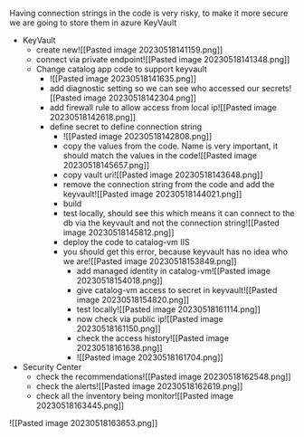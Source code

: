 Having connection strings in the code is very risky, to make it more secure we are going to store them in azure KeyVault
- KeyVault
	- create new![[Pasted image 20230518141159.png]]
	- connect via private endpoint![[Pasted image 20230518141348.png]]
	- Change catalog app code to support keyvault
		- ![[Pasted image 20230518141635.png]]
		- add diagnostic setting so we can see who accessed our secrets![[Pasted image 20230518142304.png]]
		- add firewall rule to allow access from local ip![[Pasted image 20230518142618.png]] 
		- define secret to define connection string
			- ![[Pasted image 20230518142808.png]]
			- copy the values from the code. Name is very important, it should match the values in the code![[Pasted image 20230518145657.png]]
			- copy vault uri![[Pasted image 20230518143648.png]]
			- remove the connection string from the code and add the keyvault![[Pasted image 20230518144021.png]]
			- build
			- test locally, should see this which means it can connect to the db via the keyvault and not the connection string![[Pasted image 20230518145812.png]]
			- deploy the code to catalog-vm IIS
			- you should get this error, because keyvault has no idea who we are![[Pasted image 20230518153849.png]]
				- add managed identity in catalog-vm![[Pasted image 20230518154018.png]]
				- give catalog-vm access to secret in keyvault![[Pasted image 20230518154820.png]]
				- test locally![[Pasted image 20230518161114.png]]
				- now check via public ip![[Pasted image 20230518161150.png]]
				- check the access history![[Pasted image 20230518161638.png]]
				- ![[Pasted image 20230518161704.png]]
- Security Center
	- check the recommendations![[Pasted image 20230518162548.png]]
	- check the alerts![[Pasted image 20230518162619.png]]
	- check all the inventory being monitor![[Pasted image 20230518163445.png]]


![[Pasted image 20230518163653.png]]
